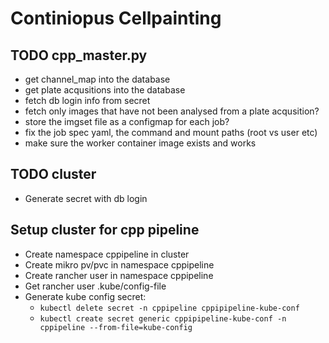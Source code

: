 # Continiopus Cellpainting 

## TODO cpp_master.py
* get channel_map into the database
* get plate acqusitions into the database
* fetch db login info from secret
* fetch only images that have not been analysed from a plate acqusition?
* store the imgset file as a configmap for each job?
* fix the job spec yaml, the command and mount paths (root vs user etc)
* make sure the worker container image exists and works

## TODO cluster
* Generate secret with db login

## Setup cluster for cpp pipeline
* Create namespace cppipeline in cluster
* Create mikro pv/pvc in namespace cppipeline
* Create rancher user in namespace cppipeline
* Get rancher user .kube/config-file
* Generate kube config secret:
  * `kubectl delete secret -n cppipeline cppipipeline-kube-conf`
  * `kubectl create secret generic cppipipeline-kube-conf -n cppipeline --from-file=kube-config`
